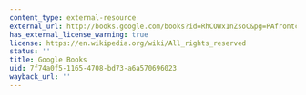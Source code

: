```yaml
---
content_type: external-resource
external_url: http://books.google.com/books?id=RhCOWx1nZsoC&pg=PAfrontcover
has_external_license_warning: true
license: https://en.wikipedia.org/wiki/All_rights_reserved
status: ''
title: Google Books
uid: 7f74a0f5-1165-4708-bd73-a6a570696023
wayback_url: ''
---
```

